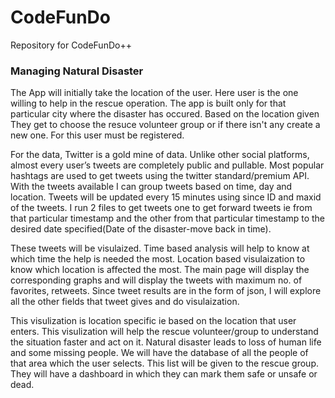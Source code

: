 # CodeFunDo
Repository for CodeFunDo++

### Managing Natural Disaster
The App will initially take the location of the user. Here user is the one willing to help in the rescue operation. The app is built only for that particular city where the disaster has occured. Based on the location given They get to choose the resuce volunteer group or if there isn't any create a new one. For this user must be registered.

For the data, Twitter is a gold mine of data. Unlike other social platforms, almost every user’s tweets are completely public and pullable. Most popular hashtags are used to get tweets using the twitter standard/premium API. With the tweets available I can group tweets based on time, day and location. Tweets will be updated every 15 minutes using since ID and maxid of the tweets. I run 2 files to get tweets one to get forward tweets ie from that particular timestamp and the other from that particular timestamp to the desired date specified(Date of the disaster-move back in time).

These tweets will be visulaized. Time based analysis will help to know at which time the help is needed the most. Location based visulaization to know which location is affected the most. The main page will display the corresponding graphs and will display the tweets with maximum no. of favorites, retweets. Since tweet results are in the form of json, I will explore all the other fields that tweet gives and do visulaization.

This visulization is location specific ie based on the location that user enters. This visulization will help the rescue volunteer/group to understand the situation faster and act on it. Natural disaster leads to loss of human life and some missing people. We will have the database of all the people of that area which the user selects. This list will be given to the rescue group. They will have a dashboard in which they can mark them safe or unsafe or dead.
